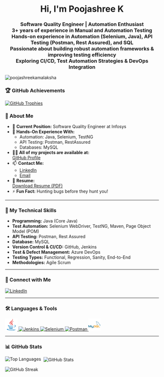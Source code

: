 <h1 align="center"> Hi, I'm Poojashree K</h1>
<h3 align="center">
  Software Quality Engineer | Automation Enthusiast  
  <br> 3+ years of experience in Manual and Automation Testing  
  <br> Hands-on experience in Automation (Selenium, Java), API Testing (Postman, Rest Assured), and SQL  
  <br> Passionate about building robust automation frameworks & improving testing efficiency  
  <br> Exploring CI/CD, Test Automation Strategies & DevOps Integration  
</h3>

<p align="left"> 
  <img src="https://komarev.com/ghpvc/?username=poojashreekamalaksha&label=Profile%20views&color=0e75b6&style=flat" alt="poojashreekamalaksha" /> 
</p>

### 🏆 GitHub Achievements  
<p align="left"> 
  <a href="https://github.com/ryo-ma/github-profile-trophy">
    <img src="https://github-profile-trophy.vercel.app/?username=poojashreekamalaksha" alt="GitHub Trophies" />
  </a> 
</p>

### 🚀 About Me  
- 🔭 **Current Position:** Software Quality Engineer at Infosys  
- 🌱 **Hands-On Experience With:**  
  - Automation: Java, Selenium, TestNG  
  - API Testing: Postman, RestAssured  
  - Databases: MySQL  
- 👨‍💻 **All of my projects are available at:**  
  [GitHub Profile](https://github.com/Poojashreekamalaksha)  
- 📫 **Contact Me:**  
  - [LinkedIn](https://www.linkedin.com/in/poojashreek)  
  - [Email](mailto:poojakamalaksha98@gmail.com)  
- 📄 **Resume:**  
  [Download Resume (PDF)](https://github.com/Poojashreekamalaksha/Resume/raw/main/PoojashreeK_SoftwareQualityEngineer_Resume.pdf)
- ⚡ **Fun Fact:** Hunting bugs before they hunt you!  

---

### 🧠 My Technical Skills  
- **Programming:** Java (Core Java)  
- **Test Automation:** Selenium WebDriver, TestNG, Maven, Page Object Model (POM)  
- **API Testing:** Postman, Rest Assured  
- **Database:** MySQL  
- **Version Control & CI/CD:** GitHub, Jenkins  
- **Test & Defect Management:** Azure DevOps  
- **Testing Types:** Functional, Regression, Sanity, End-to-End  
- **Methodologies:** Agile Scrum  

---

### 🔗 Connect with Me  
<p align="left">
  <a href="https://linkedin.com/in/poojashreek" target="_blank">
    <img align="center" src="https://raw.githubusercontent.com/rahuldkjain/github-profile-readme-generator/master/src/images/icons/Social/linked-in-alt.svg" alt="LinkedIn" height="30" width="40" />
  </a>
</p>

---

### 🛠️ Languages & Tools  
<p align="left"> 
  <a href="https://www.java.com" target="_blank"> 
    <img src="https://raw.githubusercontent.com/devicons/devicon/master/icons/java/java-original.svg" alt="Java" width="40" height="40"/> 
  </a> 
  <a href="https://www.jenkins.io" target="_blank"> 
    <img src="https://www.vectorlogo.zone/logos/jenkins/jenkins-icon.svg" alt="Jenkins" width="40" height="40"/> 
  </a> 
  <a href="https://www.selenium.dev" target="_blank"> 
    <img src="https://raw.githubusercontent.com/detain/svg-logos/780f25886640cef088af994181646db2f6b1a3f8/svg/selenium-logo.svg" alt="Selenium" width="40" height="40"/> 
  </a> 
  <a href="https://www.postman.com/" target="_blank">
    <img src="https://www.vectorlogo.zone/logos/getpostman/getpostman-icon.svg" alt="Postman" width="40" height="40"/>
  </a>
  <a href="https://www.mysql.com/" target="_blank">
    <img src="https://raw.githubusercontent.com/devicons/devicon/master/icons/mysql/mysql-original-wordmark.svg" alt="MySQL" width="40" height="40"/>
  </a>
</p>

---

### 📊 GitHub Stats  
<p>
  <img align="left" src="https://github-readme-stats.vercel.app/api/top-langs?username=poojashreekamalaksha&show_icons=true&locale=en&layout=compact" alt="Top Languages" />
</p>

<p>&nbsp;
  <img align="center" src="https://github-readme-stats.vercel.app/api?username=poojashreekamalaksha&show_icons=true&locale=en" alt="GitHub Stats" />
</p>

<p>
  <img align="center" src="https://github-readme-streak-stats.herokuapp.com/?user=poojashreekamalaksha&" alt="GitHub Streak" />
</p>


